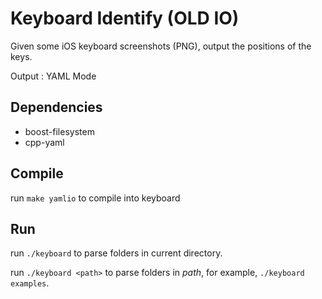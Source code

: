 Keyboard Identify (OLD IO)
========

Given some iOS keyboard screenshots (PNG), output the positions of the keys.

Output : YAML Mode

Dependencies
--------
- boost-filesystem
- cpp-yaml

Compile
--------
run `make yamlio` to compile into keyboard

Run
--------
run `./keyboard` to parse folders in current directory.

run `./keyboard <path>` to parse folders in _path_, for example, `./keyboard examples`.
